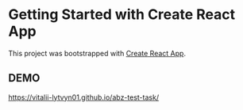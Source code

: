 # Getting Started with Create React App

This project was bootstrapped with [Create React App](https://github.com/facebook/create-react-app).

## DEMO

https://vitalii-lytvyn01.github.io/abz-test-task/

